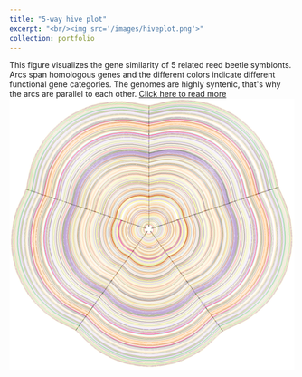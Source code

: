 ```yaml
---
title: "5-way hive plot"
excerpt: "<br/><img src='/images/hiveplot.png'>"
collection: portfolio
---
```

This figure visualizes the gene similarity of 5 related reed beetle symbionts. Arcs span homologous genes and the different colors indicate different functional gene categories. The genomes are highly syntenic, that's why the arcs are parallel to each other. [Click here to read more](https://euba.github.io/publication/2020-06-01-paper-title-number-1)
<br/><img src='/images/hiveplot.png'>